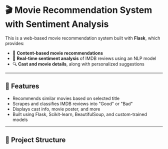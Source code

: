 # 🎬 Movie Recommendation System with Sentiment Analysis

This is a web-based movie recommendation system built with **Flask**, which provides:

- 🎥 **Content-based movie recommendations**
- 💬 **Real-time sentiment analysis** of IMDB reviews using an NLP model
- 🔍 **Cast and movie details**, along with personalized suggestions

---

## 🚀 Features

- Recommends similar movies based on selected title
- Scrapes and classifies IMDB reviews into "Good" or "Bad"
- Displays cast info, movie poster, and more
- Built using Flask, Scikit-learn, BeautifulSoup, and custom-trained models

---

## 📁 Project Structure